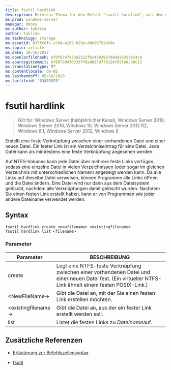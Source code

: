 ```yaml
---
title: fsutil hardlink
description: Referenz Thema für den Befehl "ssutil hardlink", mit dem eine feste Verknüpfung zwischen einer vorhandenen Datei und einer neuen Datei erstellt wird.
ms.prod: windows-server
manager: dmoss
ms.author: toklima
author: toklima
ms.technology: storage
ms.assetid: 835fc6f1-cc84-4189-b29a-dde90792469e
ms.topic: article
ms.date: 10/16/2017
ms.openlocfilehash: ef0f8347a73a2522f6c4b9298799ad2e3536c4c9
ms.sourcegitcommit: bf887504703337f8ad685d778124f65fe8c3dc13
ms.translationtype: MT
ms.contentlocale: de-DE
ms.lasthandoff: 05/16/2020
ms.locfileid: "83435925"
---
```

# <a name="fsutil-hardlink"></a>fsutil hardlink

> Gilt für: Windows Server (halbjährlicher Kanal), Windows Server 2019, Windows Server 2016, Windows 10, Windows Server 2012 R2, Windows 8.1, Windows Server 2012, Windows 8

Erstellt eine feste Verknüpfung zwischen einer vorhandenen Datei und einer neuen Datei. Ein fester Link ist ein Verzeichniseintrag für eine Datei. Jede Datei kann als mindestens eine feste Verknüpfung angesehen werden.

Auf NTFS-Volumes kann jede Datei über mehrere feste Links verfügen, sodass eine einzelne Datei in vielen Verzeichnissen (oder sogar im gleichen Verzeichnis mit unterschiedlichen Namen) angezeigt werden kann. Da alle Links auf dieselbe Datei verweisen, können Programme alle Links öffnen und die Datei ändern. Eine Datei wird nur dann aus dem Dateisystem gelöscht, nachdem alle Verknüpfungen damit gelöscht wurden. Nachdem Sie einen festen Link erstellt haben, kann er von Programmen wie jeder andere Dateiname verwendet werden.

## <a name="syntax"></a>Syntax

```
fsutil hardlink create <newfilename> <existingfilename>
fsutil hardlink list <filename>
```

### <a name="parameters"></a>Parameter

| Parameter | BESCHREIBUNG |
| --------- | ----------- |
| create | Legt eine NTFS-feste Verknüpfung zwischen einer vorhandenen Datei und einer neuen Datei fest. (Ein virtueller NTFS-Link ähnelt einem festen POSIX-Link.) |
| \<NewFileName-> | Gibt die Datei an, mit der Sie einen festen Link erstellen möchten. |
| \<existingfilename-> | Gibt die Datei an, aus der ein fester Link erstellt werden soll. |
| list | Listet die festen Links zu *Dateiname*auf. |

## <a name="additional-references"></a>Zusätzliche Referenzen

- [Erläuterung zur Befehlszeilensyntax](command-line-syntax-key.md)

- [fsutil](fsutil.md)
